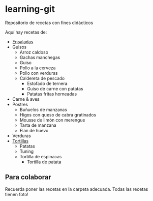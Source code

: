 ﻿# learning-git
Repositorio de recetas con fines didácticos

Aquí hay recetas de:

* [Ensaladas](Ensaladas/)
* Guisos
	- Arroz caldoso
	- Gachas manchegas
	- Guiso
	- Pollo a la cerveza
	- Pollo con verduras
  - Caldereta de pescado  
	- Estofado de ternera  
	- Guiso de carne con patatas  
	- Patatas fritas horneadas
* Carne & aves
* Postres
	- Buñuelos de manzanas
	- Higos con queso de cabra gratinados
	- Mousse de limón con merengue
	- Tarta de manzana
  - Flan de huevo	
* Verduras
* [Tortillas](Tortillas/)
	- Patatas 
	- Tuning
  - Tortilla de espinacas  
	- Tortilla de patata  

Para colaborar
--------------

Recuerda poner las recetas en la carpeta adecuada.
Todas las recetas tienen foto!
